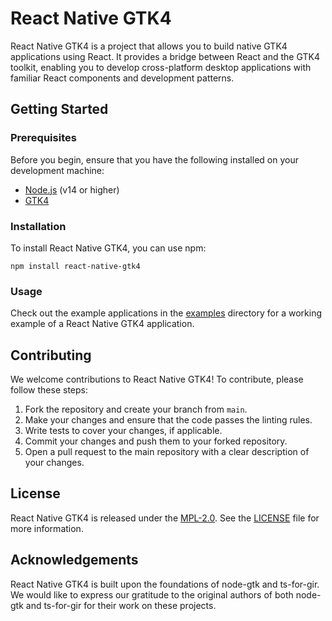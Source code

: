 # React Native GTK4

React Native GTK4 is a project that allows you to build native GTK4 applications using React. It provides a bridge between React and the GTK4 toolkit, enabling you to develop cross-platform desktop applications with familiar React components and development patterns.

## Getting Started

### Prerequisites

Before you begin, ensure that you have the following installed on your development machine:

- [Node.js](https://nodejs.org) (v14 or higher)
- [GTK4](https://www.gtk.org/docs/installations)

### Installation

To install React Native GTK4, you can use npm:

```shell
npm install react-native-gtk4
```

### Usage

Check out the example applications in the [examples](../../examples) directory for a working example of a React Native GTK4 application.

## Contributing

We welcome contributions to React Native GTK4! To contribute, please follow these steps:

1. Fork the repository and create your branch from `main`.
2. Make your changes and ensure that the code passes the linting rules.
3. Write tests to cover your changes, if applicable.
4. Commit your changes and push them to your forked repository.
5. Open a pull request to the main repository with a clear description of your changes.

## License

React Native GTK4 is released under the [MPL-2.0](https://opensource.org/licenses/MPL-2.0). See the [LICENSE](LICENSE) file for more information.

## Acknowledgements

React Native GTK4 is built upon the foundations of node-gtk and ts-for-gir. We would like to express our gratitude to the original authors of both node-gtk and ts-for-gir for their work on these projects.
